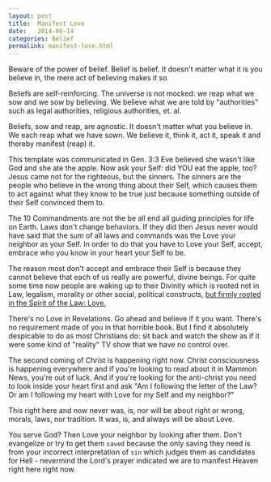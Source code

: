```yaml
---
layout: post
title:  Manifest Love
date:   2014-06-14
categories: Belief
permalink: manifest-love.html
---
```

Beware of the power of belief. Belief is belief. It doesn't matter what it is you believe in, the mere act of believing makes it so.

Beliefs are self-reinforcing. The universe is not mocked: we reap what we sow and we sow by believing. We believe what we are told by "authorities" such as legal authorities, religious authorities, et. al.

Beliefs, sow and reap, are agnostic. It doesn't matter what you believe in. We each reap what we have sown. We believe it, think it, act it, speak it and thereby manifest (reap) it.

This template was communicated in Gen. 3:3  Eve believed she wasn't like God and she ate the apple. Now ask your Self: did YOU eat the apple, too? Jesus came not for the righteous, but the sinners. The sinners are the people who believe in the wrong thing about their Self, which causes them to act against what they know to be true just because something outside of their Self convinced them to.

The 10 Commandments are not the be all end all guiding principles for life on Earth. Laws don't change behaviors. If they did then Jesus never would have said that the sum of all laws and commands was the Love your neighbor as your Self. In order to do that you have to Love your Self, accept, embrace who you know in your heart your Self to be.

The reason most don't accept and embrace their Self is because they cannot believe that each of us really are powerful, divine beings. For quite some time now people are waking up to their Divinity which is rooted not in Law, legalism, morality or other social, political constructs, [but firmly rooted in the Spirit of the Law: Love.][leanpub]

There's no Love in Revelations. Go ahead and believe if it you want. There's no requirement made of you in that horrible book. But I find it absolutely despicable to do as most Christians do: sit back and watch the show as if it were some kind of "reality" TV show that we have no control over.

The second coming of Christ is happening right now. Christ consciousness is happening everywhere and if you're looking to read about it in Mammon News, you're out of luck. And if you're looking for the anti-christ you need to look inside your heart first and ask "Am I following the letter of the Law? Or am I following my heart with Love for my Self and my neighbor?"

This right here and now never was, is, nor will be about right or wrong, morals, laws, nor tradition. It was, is, and always will be about Love.

You serve God? Then Love your neighbor by looking after them. Don't evangelize or try to get them `saved` because the only saving they need is from your incorrect interpretation of `sin` which judges them as candidates for Hell - nevermind the Lord's prayer indicated we are to manifest Heaven right here right now.

[leanpub]: https://leanpub.com/fruitsofthespirit